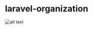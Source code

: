 # laravel-organization
![alt text](<https://scontent.fdar7-1.fna.fbcdn.net/v/t1.6435-9/180905544_109205944653033_3109837969740497503_n.jpg?_nc_cat=105&ccb=1-7&_nc_sid=09cbfe&_nc_ohc=5rDcd1YwT2EAX-IWqHE&_nc_ht=scontent.fdar7-1.fna&oh=00_AT8NcJr-YufymFa2q7d5SUE-TDsM6g8866LS9y7vzicJ_g&oe=62F9B99D>)
